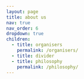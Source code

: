```yaml
---
layout: page
title: about us
nav: true
nav_order: 6
dropdown: true
children:
  - title: organisers
    permalink: /organisers/
  - title: divider
  - title: philosophy
    permalink: /philosophy/
---
```

